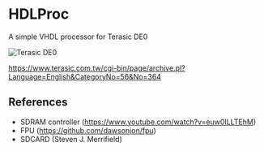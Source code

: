 # HDLProc
A simple VHDL processor for Terasic DE0

![Terasic DE0](https://www.terasic.com.tw/attachment/archive/364/image/image_74_thumb.jpg)

https://www.terasic.com.tw/cgi-bin/page/archive.pl?Language=English&CategoryNo=56&No=364



## References
* SDRAM controller (https://www.youtube.com/watch?v=euw0ILLTEhM)
* FPU (https://github.com/dawsonjon/fpu)
* SDCARD (Steven J. Merrifield)
